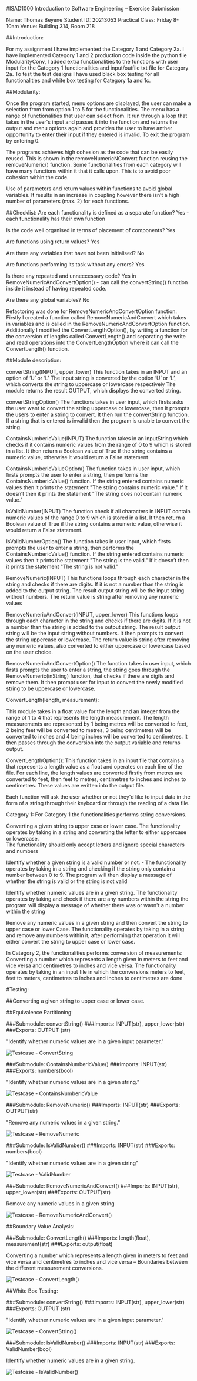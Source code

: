 #ISAD1000 Introduction to Software Engineering – Exercise Submission

Name: Thomas Beyene
Student ID: 20213053
Practical Class: Friday 8-10am
Venue: Building 314, Room 218

##Introduction:

For my assignment I have implemented the Category 1 and Category 2a. I have implemented Category 1 and 2 production code inside the python file ModularityConv, I added extra functionalities to the functions with user input for the Category 1 functionalities and input/outfile txt file for Category 2a. To test the test designs I have used black box testing for all functionalities and white box testing for Category 1a and 1c. 

##Modularity:

Once the program started, menu options are displayed, the user can make a selection from from option 1 to 5 for the functionalities. The menu has a range of functionalities that user can select from. It run through a loop that takes in the user's input and passes it into the function and returns the output and menu options again and provides the user to have anther opportunity to enter their input if they entered is invalid. To exit the program by entering 0.


The programs achieves high cohesion as the code that can be easily reused. This is shown in the removeNumericNConvert function reusing the removeNumeric() function. Some functionalities from each category will have many functions within it that it calls upon. This is to avoid poor cohesion within the code.


Use of parameters and return values within functions to avoid global variables. It results in an increase in coupling however there isn’t a high number of parameters (max. 2) for each functions.

##Checklist:
Are each functionality is defined as a separate function? 
Yes - each functionality has their own function

Is the code well organised in terms of placement of components?
Yes

Are functions using return values?
Yes

Are there any variables that have not been initialised?
No


Are functions performing its task without any errors?
Yes

Is there any repeated and unneccessary code?
Yes in RemoveNumericAndConvertOption() - can call the convertString() function inside it instead of having repeated code. 


Are there any global variables?
No

Refactoring was done for RemoveNumericAndConvertOption function. Firstly I created a function called RemoveNumericAndConvert which takes in variables and is called in the RemoveNumericAndConvertOption function. Additionally I modified the ConvertLengthOption(), by writing a function for the conversion of lengths called ConvertLength() and separating the write and read operations into the ConvertLengthOption where it can call the ConvertLength() function.

##Module description:

convertString(INPUT, upper_lower)
This function takes in an INPUT and an option of ‘U’ or ‘L’
The input string is converted by the option ‘U’ or ‘L’, which converts the string to uppercase or lowercase respectively 
The module returns the result OUTPUT, which displays the converted string. 

convertStringOption()
The functions takes in user input, which firsts asks the user want to convert the string uppercase or lowercase, then it prompts the users to enter a string to convert. It then run the convertString function. If a string that is entered is invalid then the program is unable to convert the string. 


ContainsNumbericValue(INPUT)
   The function takes in an inputString which checks if it contains numeric values from the range of 0 to 9 which is stored in a list. It then return a Boolean value of True if the string contains a numeric value, otherwise it would return a False statement


ContainsNumbericValueOption()
The function takes in user input, which firsts prompts the user to enter a string, then performs the ContainsNumbericValue() function. If the string entered contains numeric values then it prints the statement "The string contains numeric value." If it doesn’t then it prints the statement "The string does not contain numeric value." 



IsValidNumber(INPUT)
The function check if all characters in INPUT contain numeric values of the range 0 to 9 which is stored in a list. It then return a Boolean value of True if the string contains a numeric value, otherwise it would return a False statement.

IsValidNumberOption()
The function takes in user input, which firsts prompts the user to enter a string, then performs the ContainsNumbericValue() function. If the string entered contains numeric values then it prints the statement "The string is the valid." If it doesn’t then it prints the statement "The string is not valid."
 
RemoveNumeric(INPUT)
This functions loops through each character in the string and checks if there are digits. If it is not a number than the string is added to the output string. The result output string will be the input string without numbers. The return value is string after removing any numeric values

RemoveNumericAndConvert(INPUT, upper_lower)
This functions loops through each character in the string and checks if there are digits. If it is not a number than the string is added to the output string. The result output string will be the input string without numbers. It then prompts to convert the string uppercase or lowercase. The return value is string after removing any numeric values, also converted to either uppercase or lowercase based on the user choice.

 
RemoveNumericAndConvertOption()
The function takes in user input, which firsts prompts the user to enter a string, the string goes through the RemoveNumeric(inString) function, that checks if there are digits and remove them. It then prompt user for input to convert the newly modified string to be uppercase or lowercase.

ConvertLength(length, measurement):

This module takes in a float value for the length and an integer from the range of 1 to 4 that represents the length measurement. The length measurements are represented by 1 being metres will be converted to feet, 2 being feet will be converted to metres, 3 being centimetres will be converted to inches and 4 being inches will be converted to centimetres.
It then passes through the conversion into the output variable and returns output.

ConvertLengthOption(): 
This function takes in an input file that contains a  that represents a length value as a float and operates on each line of the file. For each line, the length values are converted firstly from metres are converted to feet, then feet to metres, centimetres to inches and inches to centimetres. These values are written into the output file.

Each function will ask the user whether or not they'd like to input data in the form of a string through their keyboard or through the reading of a data file. 

Category 1: For Category 1 the functionalities performs string conversions. 

Converting a given string to upper case or lower case. 
The functionality operates by taking in a string and converting the letter to either uppercase or lowercase.  
The functionality should only accept letters and ignore special characters and numbers

Identify whether a given string is a valid number or not.  - The functionality operates by taking in a string and checking if the string only contain a number between 0 to 9. 
The program will then display a message of whether the string is valid or the string is not valid

Identify whether numeric values are in a given string. 
 The functionality operates by taking and check if there are any numbers within the string
the program will display a message of whether there was or wasn't a number within the string

Remove any numeric values in a given string and then convert the string to upper case or lower Case. The functionality operates by taking in a string and remove any numbers within it, after performing that operation it will either convert the string to upper case or lower case.

In Category 2, the functionalities performs conversion of measurements:
Converting a number which represents a length given in meters to feet and vice versa and centimetres to inches and vice versa. 
The functionality operates by taking in an input file in which the conversions meters to feet, feet to meters, centimetres to inches and inches to centimetres are done

#Testing:

##Converting a given string to upper case or lower case.

##Equivalence Partitioning:

###Submodule: convertString()
###Imports: INPUT(str), upper_lower(str)
###Exports: OUTPUT (str)

"Identify whether numeric values are in a given input parameter."


![Testcase - ConvertString](convertString.png)

###Submodule: ContainsNumbericValue()
###Imports: INPUT(str)
###Exports: numbers(bool)

"Identify whether numeric values are in a given string."


![Testcase - ContainsNumbericValue]( ContainsNumbericValue.png)

###Submodule: RemoveNumeric()
###Imports: INPUT(str)
###Exports: OUTPUT(str)

"Remove any numeric values in a given string."

![Testcase - RemoveNumeric](RemoveNumeric.png)

###Submodule: IsValidNumber()
###Imports: INPUT(str)
###Exports: numbers(bool)

"Identify whether numeric values are in a given string"

![Testcase - ValidNumber](ValidNumber.png)

###Submodule: RemoveNumericAndConvert()
###Imports: INPUT(str), upper_lower(str)
###Exports: OUTPUT(str)

Remove any numeric values in a given string

![Testcase - RemoveNumericAndConvert()](RemoveNumericAndConvert.png)

##Boundary Value Analysis: 

###Submodule: ConvertLength()
###Imports: length(float), measurement(str)
###Exports: output(float)

Converting a number which represents a length given in meters to feet and vice versa and centimetres to inches and vice versa – Boundaries between the different measurement conversions.

![Testcase - ConvertLength()](ConvertLength.png)

##White Box Testing:

###Submodule: convertString()
###Imports: INPUT(str), upper_lower(str)
###Exports: OUTPUT (str)

"Identify whether numeric values are in a given input parameter."

![Testcase - ConvertString()](WhiteBox1.png)

###Submodule: IsValidNumber()
###Imports: INPUT(str)
###Exports: ValidNumber(bool)

Identify whether numeric values are in a given string.

![Testcase - IsValidNumber()](WhiteBox2.png)


